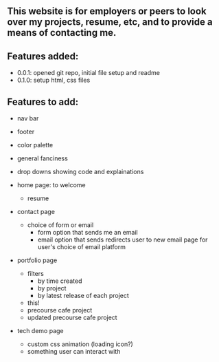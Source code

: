 ## This website is for employers or peers to look over my projects, resume, etc, and to provide a means of contacting me.

## Features added:

- 0.0.1: opened git repo, initial file setup and readme
- 0.1.0: setup html, css files

## Features to add:

- nav bar
- footer
- color palette
- general fanciness
- drop downs showing code and explainations

- home page: to welcome

  - resume

- contact page

  - choice of form or email
    - form option that sends me an email
    - email option that sends redirects user to new email page for user's choice of email platform

- portfolio page

  - filters
    - by time created
    - by project
    - by latest release of each project
  - this!
  - precourse cafe project
  - updated precourse cafe project

- tech demo page
  - custom css animation (loading icon?)
  - something user can interact with
